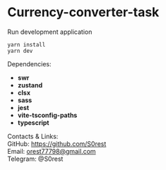 # Currency-converter-task

Run development application

```
yarn install
yarn dev
```

Dependencies:
- **swr**
- **zustand**
- **clsx**
- **sass**
- **jest**
- **vite-tsconfig-paths**
- **typescript**

Contacts & Links:  
GitHub: https://github.com/S0rest  
Email: orest77798@gmail.com  
Telegram: @S0rest  